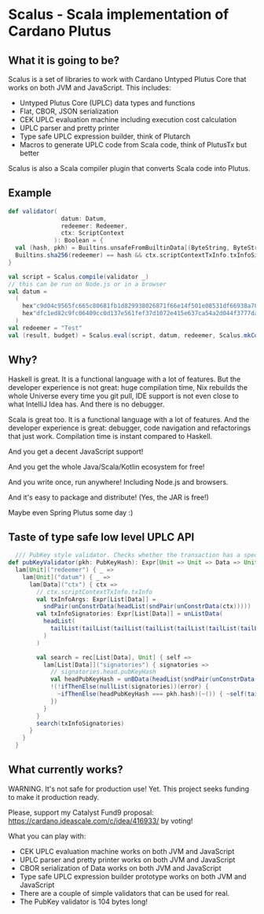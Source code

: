 # Scalus - Scala implementation of Cardano Plutus

## What it is going to be?

Scalus is a set of libraries to work with Cardano Untyped Plutus Core that works on both JVM and JavaScript.
This includes:

- Untyped Plutus Core (UPLC) data types and functions
- Flat, CBOR, JSON serialization
- CEK UPLC evaluation machine including execution cost calculation
- UPLC parser and pretty printer
- Type safe UPLC expression builder, think of Plutarch
- Macros to generate UPLC code from Scala code, think of PlutusTx but better

Scalus is also a Scala compiler plugin that converts Scala code into Plutus.

## Example

```scala
def validator(
               datum: Datum,
               redeemer: Redeemer,
               ctx: ScriptContext
             ): Boolean = {
  val (hash, pkh) = Builtins.unsafeFromBuiltinData[(ByteString, ByteString)](datum)
  Builtins.sha256(redeemer) == hash && ctx.scriptContextTxInfo.txInfoSignatories.contains(pkh)
}

val script = Scalus.compile(validator _)
// this can be run on Node.js or in a browser
val datum =
  (
    hex"c9d04c9565fc665c80681fb1d829938026871f66e14f501e08531df66938a789",
    hex"dfc1ed82c9fc06409cc0d137e561fef37d1072e415e637ca54a2d044f3777da9"
  )
val redeemer = "Test"
val (result, budget) = Scalus.eval(script, datum, redeemer, Scalus.mkContext())

```

## Why?

Haskell is great. It is a functional language with a lot of features.
But the developer experience is not great: huge compilation time, Nix rebuilds the whole Universe every time you git
pull, IDE support is not even close to what IntelliJ Idea has.
And there is no debugger.

Scala is great too. It is a functional language with a lot of features.
And the developer experience is great: debugger, code navigation and refactorings that just work.
Compilation time is instant compared to Haskell.

And you get a decent JavaScript support!

And you get the whole Java/Scala/Kotlin ecosystem for free!

And you write once, run anywhere! Including Node.js and browsers.

And it's easy to package and distribute! (Yes, the JAR is free!)

Maybe even Spring Plutus some day :) 

## Taste of type safe low level UPLC API

```scala
  /// PubKey style validator. Checks whether the transaction has a specific signature
def pubKeyValidator(pkh: PubKeyHash): Expr[Unit => Unit => Data => Unit] =
  lam[Unit]("redeemer") { _ =>
    lam[Unit]("datum") { _ =>
      lam[Data]("ctx") { ctx =>
        // ctx.scriptContextTxInfo.txInfo
        val txInfoArgs: Expr[List[Data]] =
          sndPair(unConstrData(headList(sndPair(unConstrData(ctx)))))
        val txInfoSignatories: Expr[List[Data]] = unListData(
          headList(
            tailList(tailList(tailList(tailList(tailList(tailList(tailList(txInfoArgs)))))))
          )
        )

        val search = rec[List[Data], Unit] { self =>
          lam[List[Data]]("signatories") { signatories =>
            // signatories.head.pubKeyHash
            val headPubKeyHash = unBData(headList(sndPair(unConstrData(headList(signatories)))))
            !(!ifThenElse(nullList(signatories))(error) {
              ~ifThenElse(headPubKeyHash === pkh.hash)(~()) { ~self(tailList(signatories)) }
            })
          }
        }
        search(txInfoSignatories)
      }
    }
  }
```

## What currently works?

WARNING. It's not safe for production use! Yet.
This project seeks funding to make it production ready.

Please, support my Catalyst Fund9 proposal: https://cardano.ideascale.com/c/idea/416933/ by voting!

What you can play with:
- CEK UPLC evaluation machine works on both JVM and JavaScript
- UPLC parser and pretty printer works on both JVM and JavaScript
- CBOR serialization of Data works on both JVM and JavaScript
- Type safe UPLC expression builder prototype works on both JVM and JavaScript
- There are a couple of simple validators that can be used for real.
- The PubKey validator is 104 bytes long! 

